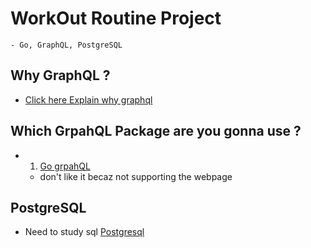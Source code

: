 # WorkOut Routine Project

    - Go, GraphQL, PostgreSQL

## Why GraphQL ?

- [Click here Explain why graphql](howtographql.com/basics/1-graphql-is-the-better-rest/)

## Which GrpahQL Package are you gonna use ?

- 1. [Go grpahQL](https://tutorialedge.net/golang/go-graphql-beginners-tutorial/)
  - don't like it becaz not supporting the webpage

## PostgreSQL

- Need to study sql
  [Postgresql](https://www.calhoun.io/connecting-to-a-postgresql-database-with-gos-database-sql-package/)

